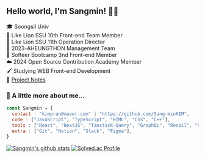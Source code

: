## Hello world, I'm Sangmin! 👋🏻
🎓 Soongsil Univ<br>
🦁 Like Lion SSU 10th Front-end Team Member<br>
🦁 Like Lion SSU 11th Operation Director<br>
🦁 2023-AHEUNGTHON Management Team<br>
🚗 Softeer Bootcamp 3nd Front-end Member  
☁️ 2024 Open Source Contribution Academy Member  
🖌 Studying WEB Front-end Development  
📗 [Project Notes](https://sangmini.notion.site/34c4223086014cd6a449409ab94d7b3d)


### 📌 A little more about me...
```js
const Sangmin = {
  contact : "kimpran@naver.com" | "https://github.com/Sang-minKIM",
  code : ["JavaScript", "TypeScript", "HTML", "CSS", "C++"],
  tools : ["React", "NextJS", "Tanstack-Query", "GraphQL", "Recoil", "SCSS", "Styled-Components", "Emotion", "Supabase"],
  extra : ["Git", "Notion", "Slack", "Figma"],
}
```

[![Sangmin's github stats](https://github-readme-stats-chi-bay.vercel.app/api?username=Sang-minKIM&show_icons=true&count_private=true)](https://github.com/Sang-minKIM)
[![Solved.ac Profile](http://mazassumnida.wtf/api/v2/generate_badge?boj=kimpran)](https://solved.ac/kimpran/)
